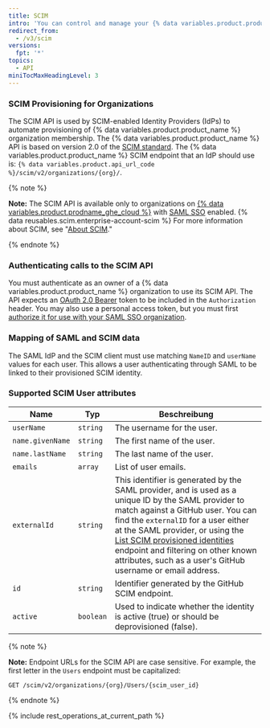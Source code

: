 ```yaml
---
title: SCIM
intro: 'You can control and manage your {% data variables.product.product_name %} organization members access using SCIM API.'
redirect_from:
  - /v3/scim
versions:
  fpt: '*'
topics:
  - API
miniTocMaxHeadingLevel: 3
---
```


### SCIM Provisioning for Organizations

The SCIM API is used by SCIM-enabled Identity Providers (IdPs) to automate provisioning of {% data variables.product.product_name %} organization membership. The {% data variables.product.product_name %} API is based on version 2.0 of the [SCIM standard](http://www.simplecloud.info/). The {% data variables.product.product_name %} SCIM endpoint that an IdP should use is: `{% data variables.product.api_url_code %}/scim/v2/organizations/{org}/`.

{% note %}

**Note:** The SCIM API is available only to organizations on [{% data variables.product.prodname_ghe_cloud %}](/billing/managing-billing-for-your-github-account/about-billing-for-github-accounts) with [SAML SSO](/rest/overview/other-authentication-methods#authenticating-for-saml-sso) enabled. {% data reusables.scim.enterprise-account-scim %} For more information about SCIM, see "[About SCIM](/organizations/managing-saml-single-sign-on-for-your-organization/about-scim)."

{% endnote %}

### Authenticating calls to the SCIM API

You must authenticate as an owner of a {% data variables.product.product_name %} organization to use its SCIM API. The API expects an [OAuth 2.0 Bearer](/developers/apps/authenticating-with-github-apps) token to be included in the `Authorization` header. You may also use a personal access token, but you must first [authorize it for use with your SAML SSO organization](/github/authenticating-to-github/authorizing-a-personal-access-token-for-use-with-saml-single-sign-on).

### Mapping of SAML and SCIM data

The SAML IdP and the SCIM client must use matching `NameID` and `userName` values for each user. This allows a user authenticating through SAML to be linked to their provisioned SCIM identity.

### Supported SCIM User attributes

| Name             | Typ       | Beschreibung                                                                                                                                                                                                                                                                                                                                                                                     |
| ---------------- | --------- | ------------------------------------------------------------------------------------------------------------------------------------------------------------------------------------------------------------------------------------------------------------------------------------------------------------------------------------------------------------------------------------------------ |
| `userName`       | `string`  | The username for the user.                                                                                                                                                                                                                                                                                                                                                                       |
| `name.givenName` | `string`  | The first name of the user.                                                                                                                                                                                                                                                                                                                                                                      |
| `name.lastName`  | `string`  | The last name of the user.                                                                                                                                                                                                                                                                                                                                                                       |
| `emails`         | `array`   | List of user emails.                                                                                                                                                                                                                                                                                                                                                                             |
| `externalId`     | `string`  | This identifier is generated by the SAML provider, and is used as a unique ID by the SAML provider to match against a GitHub user. You can find the `externalID` for a user either at the SAML provider, or using the [List SCIM provisioned identities](#list-scim-provisioned-identities) endpoint and filtering on other known attributes, such as a user's GitHub username or email address. |
| `id`             | `string`  | Identifier generated by the GitHub SCIM endpoint.                                                                                                                                                                                                                                                                                                                                                |
| `active`         | `boolean` | Used to indicate whether the identity is active (true) or should be deprovisioned (false).                                                                                                                                                                                                                                                                                                       |

{% note %}

**Note:** Endpoint URLs for the SCIM API are case sensitive. For example, the first letter in the `Users` endpoint must be capitalized:

```shell
GET /scim/v2/organizations/{org}/Users/{scim_user_id}
```

{% endnote %}

{% include rest_operations_at_current_path %}
